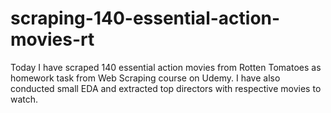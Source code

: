 # scraping-140-essential-action-movies-rt
Today I have scraped 140 essential action movies from Rotten Tomatoes as homework task from Web Scraping course on Udemy.  I have also conducted small EDA and extracted top directors with respective movies to watch. 
